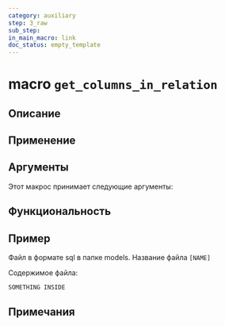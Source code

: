 ```yaml
---
category: auxiliary
step: 3_raw
sub_step: 
in_main_macro: link
doc_status: empty_template
---
```

# macro `get_columns_in_relation`

## Описание

## Применение

## Аргументы

Этот макрос принимает следующие аргументы:

## Функциональность

## Пример

Файл в формате sql в папке models. Название файла `[NAME]`

Содержимое файла:
```sql
SOMETHING INSIDE
```

## Примечания
